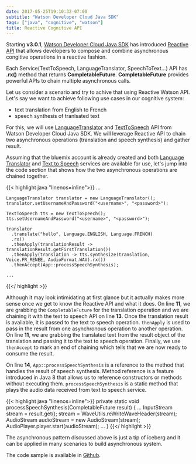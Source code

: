 ```yaml
---
date: 2017-05-25T19:10:32-07:00
subtitle: "Watson Developer Cloud Java SDK"
tags: ["java", "cognitive", "watson"]
title: Reactive Cognitive API
---
```


Starting <strong>v3.0.1</strong>, <a href="https://github.com/watson-developer-cloud/java-sdk" target="_blank">Watson Developer Cloud Java SDK</a> has introduced <a href="https://github.com/watson-developer-cloud/java-sdk#introduce-reactive-api-call-for-v301" target="_blank">Reactive API</a> that allows developers to compose and combine asynchronous congitive operations in a reactive fashion.

<!--more-->

Each Service(TextToSpeech, LanguageTranslator, SpeechToText…) API has <strong>.rx()</strong> method that returns <strong>CompletableFuture</strong>. <strong>CompletableFuture</strong> provides powerful APIs to chain multiple asynchronous calls.

Let us consider a scenario and try to achive that using Reactive Watson API. Let's say we want to achieve following use cases in our cognitive system:

- text translation from English to French
- speech synthesis of tranlsated text

For this, we will use <a href="https://github.com/watson-developer-cloud/java-sdk/tree/develop/language-translator">LanguageTranslator</a> and <a href="https://github.com/watson-developer-cloud/java-sdk/blob/develop/text-to-speech">TextToSpeech</a> API from Watson Developer Cloud Java SDK. We will leverage Reactive API to chain two asynchronous operations (translation and speech synthesis) and gather result.

Assuming that the bluemix account is already created and both <a href="https://console.ng.bluemix.net/catalog/services/language-translator">Language Translator</a> and <a href="https://console.ng.bluemix.net/catalog/services/text-to-speech">Text to Speech</a> services are available for use, let's jump into the code section that shows how the two asynchronous operations are chained together.

{{< highlight java "linenos=inline">}}
    ...

    LanguageTranslator translator = new LanguageTranslator();
    translator.setUsernameAndPassword("<username>", "<password>");

    TextToSpeech tts = new TextToSpeech();
    tts.setUsernameAndPassword("<username>", "<password>");

    translator
      .translate("hello", Language.ENGLISH, Language.FRENCH)
      .rx()
      .thenApply(translationResult -> translationResult.getFirstTranslation())
      .thenApply(translation -> tts.synthesize(translation, Voice.FR_RENEE, AudioFormat.WAV).rx())
      .thenAccept(App::processSpeechSynthesis);

    ...
{{</ highlight >}}

Although it may look intimidating at first glance but it actually makes more sense once we get to know the Reactive API and what it does. On line **11**, we are grabbing the ``CompletableFuture`` for the translation operation and we are chaining it with the text to speech API on line **13**. Once the translation result is available, it is passed to the text to speech operation. ``thenApply`` is used to pass in the result from one asynchronous operation to another operation. On line **11**, we are grabbing the translated text from the result object of the translation and passing it to the text to speech operation. Finally, we use ``thenAccept`` to mark an end of chaining which tells that we are now ready to consume the result.

On line **14**, ``App::processSpeechSynthesis`` is a reference to the method that handles the result of speech synthesis. Method reference is a feature introduced in Java 8 that allows us to reference constructors or methods without executing them. ``processSpeechSynthesis`` is a static method that plays the audio data received from text to speech service.


{{< highlight java "linenos=inline">}}
    private static void processSpeechSynthesis(CompletableFuture<InputStream> result) {
        ...
        InputStream stream = result.get();
        stream = WaveUtils.reWriteWaveHeader(stream);
        AudioStream audioStream = new AudioStream(stream);
        AudioPlayer.player.start(audioStream);
        ...
    }
{{</ highlight >}}

The asynchronous pattern discussed above is just a tip of iceberg and it can be applied in many scenarios to build asynchronous system.

The code sample is available in <a href="https://github.com/pkhanal/watson-reactive-translation-tts" target="_blank">Github</a>.
